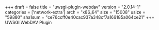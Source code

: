 +++
draft = false
title = "uwsgi-plugin-webdav"
version = "2.0.14-1"
categories = ['network-extra']
arch = "x86_64"
size = "15008"
usize = "59880"
sha1sum = "ce76ccff0e40cac937a348cf7a166185a064ce21"
+++
UWSGI WebDAV Plugin